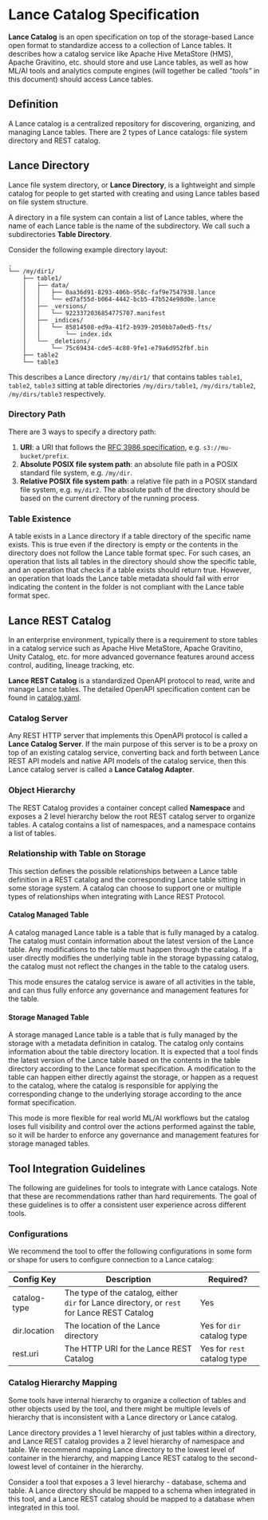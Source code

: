 # Lance Catalog Specification

**Lance Catalog** is an open specification on top of the storage-based Lance open format 
to standardize access to a collection of Lance tables.
It describes how a catalog service like Apache Hive MetaStore (HMS), Apache Gravitino, etc.
should store and use Lance tables, as well as how ML/AI tools and analytics compute engines
(will together be called _"tools"_ in this document) should access Lance tables.

## Definition

A Lance catalog is a centralized repository for discovering, organizing, and managing Lance tables.
There are 2 types of Lance catalogs: file system directory and REST catalog.

## Lance Directory

Lance file system directory, or **Lance Directory**, is a lightweight and simple catalog
for people to get started with creating and using Lance tables based on file system structure.

A directory in a file system can contain a list of Lance tables, 
where the name of each Lance table is the name of the subdirectory.
We call such a subdirectories **Table Directory**.

Consider the following example directory layout:

```
.
└── /my/dir1/
    ├── table1/
    │   ├── data/
    │   │   ├── 0aa36d91-8293-406b-958c-faf9e7547938.lance
    │   │   └── ed7af55d-b064-4442-bcb5-47b524e98d0e.lance
    │   ├── _versions/
    │   │   └── 9223372036854775707.manifest
    │   ├── _indices/
    │   │   └── 85814508-ed9a-41f2-b939-2050bb7a0ed5-fts/
    │   │       └── index.idx
    │   └── _deletions/
    │       └── 75c69434-cde5-4c80-9fe1-e79a6d952fbf.bin
    ├── table2
    └── table3
```

This describes a Lance directory `/my/dir1/` that contains tables `table1`, `table2`, `table3`
sitting at table directories `/my/dirs/table1`, `/my/dirs/table2`, `/my/dirs/table3` respectively.

### Directory Path

There are 3 ways to specify a directory path:

1. **URI**: a URI that follows the [RFC 3986 specification](https://datatracker.ietf.org/doc/html/rfc3986), e.g. `s3://mu-bucket/prefix`.
2. **Absolute POSIX file system path**: an absolute file path in a POSIX standard file system, e.g. `/my/dir`.
3. **Relative POSIX file system path**: a relative file path in a POSIX standard file system, e.g. `my/dir2`.
   The absolute path of the directory should be based on the current directory of the running process.

### Table Existence

A table exists in a Lance directory if a table directory of the specific name exists.
This is true even if the directory is empty or the contents in the directory does not follow the Lance table format spec.
For such cases, an operation that lists all tables in the directory should show the specific table,
and an operation that checks if a table exists should return true.
However, an operation that loads the Lance table metadata should fail with error 
indicating the content in the folder is not compliant with the Lance table format spec.

## Lance REST Catalog

In an enterprise environment, typically there is a requirement to store tables in a catalog service 
such as Apache Hive MetaStore, Apache Gravitino, Unity Catalog, etc. 
for more advanced governance features around access control, auditing, lineage tracking, etc.

**Lance REST Catalog** is a standardized OpenAPI protocol to read, write and manage Lance tables.
The detailed OpenAPI specification content can be found in [catalog.yaml](./rest-catalog.yaml).

### Catalog Server

Any REST HTTP server that implements this OpenAPI protocol is called a **Lance Catalog Server**.
If the main purpose of this server is to be a proxy on top of an existing catalog service,
converting back and forth between Lance REST API models and native API models of the catalog service,
then this Lance catalog server is called a **Lance Catalog Adapter**.

### Object Hierarchy

The REST Catalog provides a container concept called **Namespace** and 
exposes a 2 level hierarchy below the root REST catalog server to organize tables.
A catalog contains a list of namespaces, and a namespace contains a list of tables.

### Relationship with Table on Storage

This section defines the possible relationships between a Lance table definition in a REST catalog and
the corresponding Lance table sitting in some storage system.
A catalog can choose to support one or multiple types of relationships when integrating with Lance REST Protocol.

#### Catalog Managed Table

A catalog managed Lance table is a table that is fully managed by a catalog.
The catalog must contain information about the latest version of the Lance table.
Any modifications to the table must happen through the catalog.
If a user directly modifies the underlying table in the storage bypassing catalog,
the catalog must not reflect the changes in the table to the catalog users.

This mode ensures the catalog service is aware of all activities in the table,
and can thus fully enforce any governance and management features for the table. 

#### Storage Managed Table

A storage managed Lance table is a table that is fully managed by the storage with a metadata definition in catalog.
The catalog only contains information about the table directory location.
It is expected that a tool finds the latest version of the Lance table based on the contents 
in the table directory according to the Lance format specification.
A modification to the table can happen either directly against the storage,
or happen as a request to the catalog, where the catalog is responsible for applying the corresponding
change to the underlying storage according to the ance format specification.

This mode is more flexible for real world ML/AI workflows 
but the catalog loses full visibility and control over the actions performed against the table,
so it will be harder to enforce any governance and management features for storage managed tables.

## Tool Integration Guidelines

The following are guidelines for tools to integrate with Lance catalogs.
Note that these are recommendations rather than hard requirements.
The goal of these guidelines is to offer a consistent user experience across different tools.

### Configurations

We recommend the tool to offer the following configurations in some form or shape 
for users to configure connection to a Lance catalog:

| Config Key   | Description                                                                                 | Required?                   | 
|--------------|---------------------------------------------------------------------------------------------|-----------------------------|
| catalog-type | The type of the catalog, either `dir` for Lance directory, or `rest` for Lance REST Catalog | Yes                         |
| dir.location | The location of the Lance directory                                                         | Yes for `dir` catalog type  | 
| rest.uri     | The HTTP URI for the Lance REST Catalog                                                     | Yes for `rest` catalog type |

### Catalog Hierarchy Mapping

Some tools have internal hierarchy to organize a collection of tables and other objects used by the tool,
and there might be multiple levels of hierarchy that is inconsistent with a Lance directory or Lance catalog.

Lance directory provides a 1 level hierarchy of just tables within a directory, 
and Lance REST catalog provides a 2 level hierarchy of namespace and table.
We recommend mapping Lance directory to the lowest level of container in the hierarchy,
and mapping Lance REST catalog to the second-lowest level of container in the hierarchy.

Consider a tool that exposes a 3 level hierarchy - database, schema and table.
A Lance directory should be mapped to a schema when integrated in this tool,
and a Lance REST catalog should be mapped to a database when integrated in this tool.